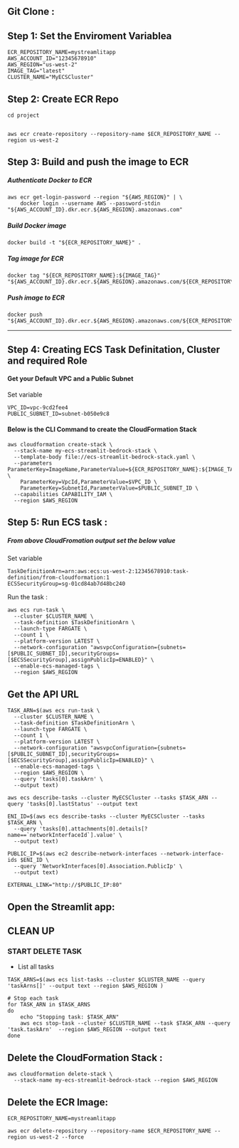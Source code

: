 
## Git Clone : 



## Step 1: Set the Enviroment Variablea  
```
ECR_REPOSITORY_NAME=mystreamlitapp
AWS_ACCOUNT_ID="12345678910"
AWS_REGION="us-west-2"
IMAGE_TAG="latest"
CLUSTER_NAME="MyECSCluster"

```

##  Step 2: Create ECR Repo

```
cd project


aws ecr create-repository --repository-name $ECR_REPOSITORY_NAME --region us-west-2
```

##  Step 3: Build and push the image to ECR

##### Authenticate Docker to ECR
```
aws ecr get-login-password --region "${AWS_REGION}" | \
    docker login --username AWS --password-stdin "${AWS_ACCOUNT_ID}.dkr.ecr.${AWS_REGION}.amazonaws.com"
```
##### Build Docker image
```
docker build -t "${ECR_REPOSITORY_NAME}" .
```
##### Tag image for ECR
```
docker tag "${ECR_REPOSITORY_NAME}:${IMAGE_TAG}" "${AWS_ACCOUNT_ID}.dkr.ecr.${AWS_REGION}.amazonaws.com/${ECR_REPOSITORY_NAME}:${IMAGE_TAG}"
```

##### Push image to ECR
```
docker push "${AWS_ACCOUNT_ID}.dkr.ecr.${AWS_REGION}.amazonaws.com/${ECR_REPOSITORY_NAME}:${IMAGE_TAG}"
```
-------------------------


## Step 4: Creating ECS Task Definitation, Cluster and required Role
#### Get your Default VPC and a Public Subnet
Set variable 
``` 
VPC_ID=vpc-9cd2fee4
PUBLIC_SUBNET_ID=subnet-b050e9c8
```

#### Below is the CLI Command to create the CloudFormation Stack
```
aws cloudformation create-stack \
  --stack-name my-ecs-streamlit-bedrock-stack \
  --template-body file://ecs-streamlit-bedrock-stack.yaml \
  --parameters ParameterKey=ImageName,ParameterValue=${ECR_REPOSITORY_NAME}:${IMAGE_TAG} \
    ParameterKey=VpcId,ParameterValue=$VPC_ID \
    ParameterKey=SubnetId,ParameterValue=$PUBLIC_SUBNET_ID \
  --capabilities CAPABILITY_IAM \
  --region $AWS_REGION
```

## Step 5: Run ECS task : 
##### From above CloudFromation output set the below value

Set variable 
```
TaskDefinitionArn=arn:aws:ecs:us-west-2:12345678910:task-definition/from-cloudformation:1
ECSSecurityGroup=sg-01cd84ab7d48bc240
```

Run the task  : 
```
aws ecs run-task \
  --cluster $CLUSTER_NAME \
  --task-definition $TaskDefinitionArn \
  --launch-type FARGATE \
  --count 1 \
  --platform-version LATEST \
  --network-configuration "awsvpcConfiguration={subnets=[$PUBLIC_SUBNET_ID],securityGroups=[$ECSSecurityGroup],assignPublicIp=ENABLED}" \
  --enable-ecs-managed-tags \
  --region $AWS_REGION
```

## Get the API URL 
```
TASK_ARN=$(aws ecs run-task \
  --cluster $CLUSTER_NAME \
  --task-definition $TaskDefinitionArn \
  --launch-type FARGATE \
  --count 1 \
  --platform-version LATEST \
  --network-configuration "awsvpcConfiguration={subnets=[$PUBLIC_SUBNET_ID],securityGroups=[$ECSSecurityGroup],assignPublicIp=ENABLED}" \
  --enable-ecs-managed-tags \
  --region $AWS_REGION \
  --query 'tasks[0].taskArn' \
  --output text)
```

```
aws ecs describe-tasks --cluster MyECSCluster --tasks $TASK_ARN --query 'tasks[0].lastStatus' --output text
```

```
ENI_ID=$(aws ecs describe-tasks --cluster MyECSCluster --tasks $TASK_ARN \
  --query 'tasks[0].attachments[0].details[?name==`networkInterfaceId`].value' \
  --output text)
```

```
PUBLIC_IP=$(aws ec2 describe-network-interfaces --network-interface-ids $ENI_ID \
  --query 'NetworkInterfaces[0].Association.PublicIp' \
  --output text)

```

```
EXTERNAL_LINK="http://$PUBLIC_IP:80"
```

## Open the Streamlit app: 


## CLEAN UP 

###  START DELETE TASK 

- List all tasks
```
TASK_ARNS=$(aws ecs list-tasks --cluster $CLUSTER_NAME --query 'taskArns[]' --output text --region $AWS_REGION )

# Stop each task
for TASK_ARN in $TASK_ARNS
do
    echo "Stopping task: $TASK_ARN"
    aws ecs stop-task --cluster $CLUSTER_NAME --task $TASK_ARN --query 'task.taskArn'  --region $AWS_REGION --output text 
done
```

## Delete the CloudFormation Stack : 
```
aws cloudformation delete-stack \
  --stack-name my-ecs-streamlit-bedrock-stack --region $AWS_REGION
```

## Delete the ECR Image: 
```
ECR_REPOSITORY_NAME=mystreamlitapp

aws ecr delete-repository --repository-name $ECR_REPOSITORY_NAME --region us-west-2 --force 
```
